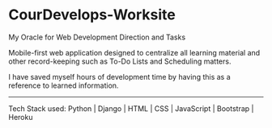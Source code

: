 # CourDevelops-Worksite
My Oracle for Web Development Direction and Tasks

Mobile-first web application designed to centralize all learning material and other record-keeping such as To-Do Lists and Scheduling matters.  

I have saved myself hours of development time by having this as a reference to learned information.

----------
Tech Stack used: Python | Django | HTML | CSS | JavaScript | Bootstrap | Heroku
